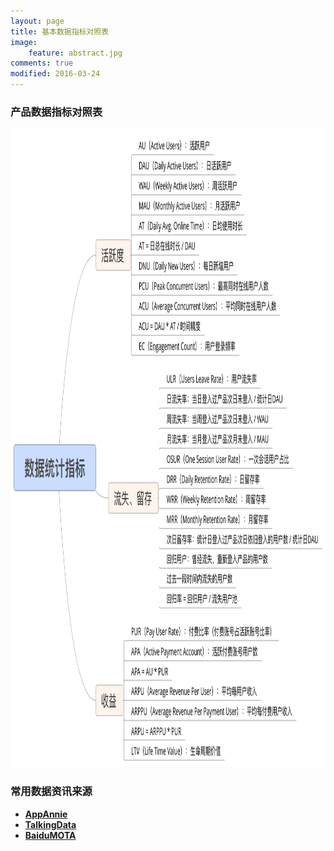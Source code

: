 ```yaml
---
layout: page
title: 基本数据指标对照表
image:
    feature: abstract.jpg
comments: true
modified: 2016-03-24
---
```


### 产品数据指标对照表

<img src="/media/数据统计指标.png" width="1000"  height="1021">


### 常用数据资讯来源
* [**AppAnnie**](https://www.appannie.com/) 
* [**TalkingData**](https://www.talkingdata.com/) 
* [**BaiduMOTA**](http://mota.baidu.com/)


